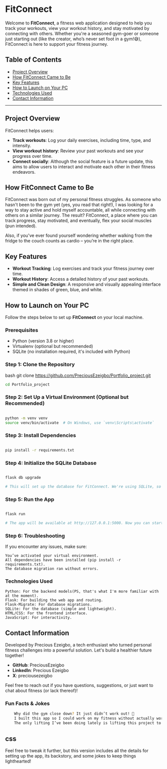 # FitConnect

Welcome to **FitConnect**, a fitness web application designed to help you track your workouts, view your workout history, and stay motivated by connecting with others. Whether you're a seasoned gym-goer or someone just starting out (like the creator, who’s never set foot in a gym!😅), FitConnect is here to support your fitness journey.


## Table of Contents

- [Project Overview](#project-overview)
- [How FitConnect Came to Be](#how-fitconnect-came-to-be)
- [Key Features](#key-features)
- [How to Launch on Your PC](#how-to-launch-on-your-pc)
- [Technologies Used](#technologies-used)
- [Contact Information](#contact-information)

---

## Project Overview

FitConnect helps users:
- **Track workouts**: Log your daily exercises, including time, type, and intensity.
- **View workout history**: Review your past workouts and see your progress over time.
- **Connect socially**: Although the social feature is a future update, this aims to allow users to interact and motivate each other in their fitness endeavors.

## How FitConnect Came to Be

FitConnect was born out of my personal fitness struggles. As someone who hasn't been to the gym yet (yes, you read that right!), I was looking for a way to stay active and hold myself accountable, all while connecting with others on a similar journey. The result? FitConnect, a place where you can track progress, stay motivated, and eventually, flex your social muscles (pun intended).

Also, if you've ever found yourself wondering whether walking from the fridge to the couch counts as cardio – you’re in the right place.

## Key Features

- **Workout Tracking**: Log exercises and track your fitness journey over time.
- **Workout History**: Access a detailed history of your past workouts.
- **Simple and Clean Design**: A responsive and visually appealing interface themed in shades of green, blue, and white.

## How to Launch on Your PC

Follow the steps below to set up **FitConnect** on your local machine.

### Prerequisites
- Python (version 3.8 or higher)
- Virtualenv (optional but recommended)
- SQLite (no installation required, it's included with Python)

### Step 1: Clone the Repository

bash
git clone https://github.com/PreciousEzeigbo/Portfolio_project.git
```bash
cd Portfolio_project
```
### Step 2: Set Up a Virtual Environment (Optional but Recommended)
```bash

python -m venv venv
source venv/bin/activate  # On Windows, use `venv\Scripts\activate`
```
### Step 3: Install Dependencies

```bash

pip install -r requirements.txt
```
### Step 4: Initialize the SQLite Database

```bash

flask db upgrade

# This will set up the database for FitConnect. We're using SQLite, so you don't need any additional setup.
```
### Step 5: Run the App

```bash

flask run

# The app will be available at http://127.0.0.1:5000. Now you can start tracking your workouts!
```
### Step 6: Troubleshooting

If you encounter any issues, make sure:

    You’ve activated your virtual environment.
    All dependencies have been installed (pip install -r requirements.txt).
    The database migration ran without errors.

### Technologies Used

    Python: For the backend models(PS, that's what I'm more familiar with at the moment). 
    Flask: For building the web app and routing.
    Flask-Migrate: For database migrations.
    SQLite: For the database (simple and lightweight).
    HTML/CSS: For the frontend interface.
    JavaScript: For interactivity.

## Contact Information

Developed by Precious Ezeigbo, a tech enthusiast who turned personal fitness challenges into a powerful solution. Let's build a healthier future together!
- **GitHub**: PreciousEzeigbo
- **LinkedIn**: Precious Ezeigbo
- **X**: preciousezeigbo

Feel free to reach out if you have questions, suggestions, or just want to chat about fitness (or lack thereof)!

### Fun Facts & Jokes
```bash
    Why did the gym close down? It just didn’t work out! 💪
    I built this app so I could work on my fitness without actually working on my fitness. 😅
    The only lifting I’ve been doing lately is lifting this project to GitHub.
````
## css


Feel free to tweak it further, but this version includes all the details for setting up the app, its backstory, and some jokes to keep things lighthearted!
